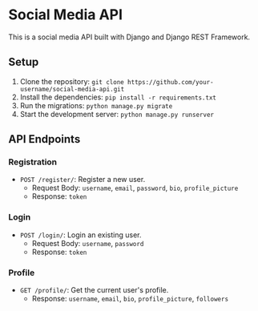 # Social Media API

This is a social media API built with Django and Django REST Framework.

## Setup
1. Clone the repository: `git clone https://github.com/your-username/social-media-api.git`
2. Install the dependencies: `pip install -r requirements.txt`
3. Run the migrations: `python manage.py migrate`
4. Start the development server: `python manage.py runserver`

## API Endpoints
### Registration
* `POST /register/`: Register a new user.
	+ Request Body: `username`, `email`, `password`, `bio`, `profile_picture`
	+ Response: `token`

### Login
* `POST /login/`: Login an existing user.
	+ Request Body: `username`, `password`
	+ Response: `token`

### Profile
* `GET /profile/`: Get the current user's profile.
	+ Response: `username`, `email`, `bio`, `profile_picture`, `followers`

